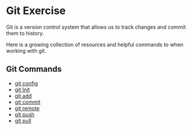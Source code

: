 # Git Exercise

Git is a version control system that allows us to track changes and commit them to history.

Here is a growing collection of resources and helpful commands to when working with git.

## Git Commands
- [git config](./Commands/Config.md)
- [git Init](./Commands/Init.md)
- [git add](./Commands/Add.md)
- [git commit](./Commads/Commit.md)
- [git remote](./Commands/Remote.md)
- [git push](./Commands/Push.md)
- [git pull](./Commands/Pull.md)



